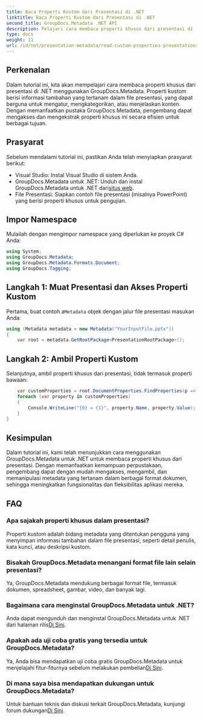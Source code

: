 ```yaml
---
title: Baca Properti Kustom dari Presentasi di .NET
linktitle: Baca Properti Kustom dari Presentasi di .NET
second_title: GroupDocs.Metadata .NET API
description: Pelajari cara membaca properti khusus dari presentasi di .NET menggunakan GroupDocs.Metadata. Akses dan ambil metadata secara efisien.
type: docs
weight: 11
url: /id/net/presentation-metadata/read-custom-properties-presentations/
---
```

## Perkenalan
Dalam tutorial ini, kita akan mempelajari cara membaca properti khusus dari presentasi di .NET menggunakan GroupDocs.Metadata. Properti kustom berisi informasi tambahan yang tertanam dalam file presentasi, yang dapat berguna untuk mengatur, mengkategorikan, atau menjelaskan konten. Dengan memanfaatkan pustaka GroupDocs.Metadata, pengembang dapat mengakses dan mengekstrak properti khusus ini secara efisien untuk berbagai tujuan.
## Prasyarat
Sebelum mendalami tutorial ini, pastikan Anda telah menyiapkan prasyarat berikut:
- Visual Studio: Instal Visual Studio di sistem Anda.
-  GroupDocs.Metadata untuk .NET: Unduh dan instal GroupDocs.Metadata untuk .NET dari[situs web](https://releases.groupdocs.com/metadata/net/).
- File Presentasi: Siapkan contoh file presentasi (misalnya PowerPoint) yang berisi properti khusus untuk pengujian.

## Impor Namespace
Mulailah dengan mengimpor namespace yang diperlukan ke proyek C# Anda:
```csharp
using System;
using GroupDocs.Metadata;
using GroupDocs.Metadata.Formats.Document;
using GroupDocs.Tagging;
```
## Langkah 1: Muat Presentasi dan Akses Properti Kustom
 Pertama, buat contoh a`Metadata` objek dengan jalur file presentasi masukan Anda:
```csharp
using (Metadata metadata = new Metadata("YourInputFile.pptx"))
{
    var root = metadata.GetRootPackage<PresentationRootPackage>();
```
## Langkah 2: Ambil Properti Kustom
Selanjutnya, ambil properti khusus dari presentasi, tidak termasuk properti bawaan:
```csharp
    var customProperties = root.DocumentProperties.FindProperties(p => !p.Tags.Contains(Tags.Document.BuiltIn));
    foreach (var property in customProperties)
    {
        Console.WriteLine("{0} = {1}", property.Name, property.Value);
    }
}
```

## Kesimpulan
Dalam tutorial ini, kami telah menunjukkan cara menggunakan GroupDocs.Metadata untuk .NET untuk membaca properti khusus dari presentasi. Dengan memanfaatkan kemampuan perpustakaan, pengembang dapat dengan mudah mengakses, mengambil, dan memanipulasi metadata yang tertanam dalam berbagai format dokumen, sehingga meningkatkan fungsionalitas dan fleksibilitas aplikasi mereka.

## FAQ
### Apa sajakah properti khusus dalam presentasi?
Properti kustom adalah bidang metadata yang ditentukan pengguna yang menyimpan informasi tambahan dalam file presentasi, seperti detail penulis, kata kunci, atau deskripsi kustom.
### Bisakah GroupDocs.Metadata menangani format file lain selain presentasi?
Ya, GroupDocs.Metadata mendukung berbagai format file, termasuk dokumen, spreadsheet, gambar, video, dan banyak lagi.
### Bagaimana cara menginstal GroupDocs.Metadata untuk .NET?
 Anda dapat mengunduh dan menginstal GroupDocs.Metadata untuk .NET dari halaman rilis[Di Sini](https://releases.groupdocs.com/metadata/net/).
### Apakah ada uji coba gratis yang tersedia untuk GroupDocs.Metadata?
 Ya, Anda bisa mendapatkan uji coba gratis GroupDocs.Metadata untuk menjelajahi fitur-fiturnya sebelum melakukan pembelian[Di Sini](https://releases.groupdocs.com/).
### Di mana saya bisa mendapatkan dukungan untuk GroupDocs.Metadata?
 Untuk bantuan teknis dan diskusi terkait GroupDocs.Metadata, kunjungi forum dukungan[Di Sini](https://forum.groupdocs.com/c/metadata/14).